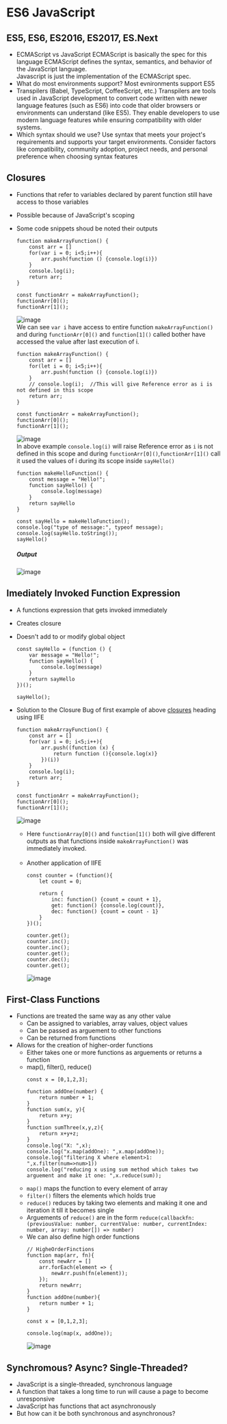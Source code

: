 # ES6 JavaScript
## ES5, ES6, ES2016, ES2017, ES.Next
  - ECMAScript vs JavaScript
    ECMAScript is basically the spec for this language ECMAScript defines the syntax, semantics, and behavior of the JavaScript language. <br/>
    Javascript is just the implementation of the ECMAScript spec.
  - What do most environments support?
    Most evnironments support ES5
  - Transpilers (Babel, TypeScript, CoffeeScript, etc.)
    Transpilers are tools used in JavaScript development to convert code written with newer language features (such as ES6) into code that older browsers or environments can understand (like ES5). They enable developers to use modern language features while ensuring compatibility with older systems.
  - Which syntax should we use?
    Use syntax that meets your project's requirements and supports your target environments. Consider factors like compatibility, community adoption, project needs, and personal preference when choosing syntax features

## Closures
  - Functions that refer to variables declared by parent function still have access to those variables
  - Possible because of JavaScript's scoping
  - Some code snippets shoud be noted their outputs
    <a id="closureBug"></a>
    ```
    function makeArrayFunction() {
        const arr = []
        for(var i = 0; i<5;i++){
            arr.push(function () {console.log(i)})
        }
        console.log(i);
        return arr;
    }
    
    const functionArr = makeArrayFunction();
    functionArr[0]();
    functionArr[1]();
    ```
    ![image](https://github.com/ak5154639/Mobile-App-Development-with-ReactNative-Notes/assets/60311459/8e65954c-01d6-4e52-a1bb-c2f01b92e1c7) <br/>
    We can see `var i` have access to entire function `makeArrayFunction()` and during `functionArr[0]()` and `function[1]()` called bother have accessed the value after last execution of i.
    ```
    function makeArrayFunction() {
        const arr = []
        for(let i = 0; i<5;i++){
            arr.push(function () {console.log(i)})
        }
        // console.log(i);  //This will give Reference error as i is not defined in this scope
        return arr;
    }
    
    const functionArr = makeArrayFunction();
    functionArr[0]();
    functionArr[1]();
    ```
    ![image](https://github.com/ak5154639/Mobile-App-Development-with-ReactNative-Notes/assets/60311459/9bfb3a92-fcfd-4887-8a15-7c2a056fb055) <br/>
    In above example `console.log(i)` will raise Reference error as `i` is not defined in this scope and during `functionArr[0]()`,`functionArr[1]()` call it used the values of i during its scope inside `sayHello()`

    ```
    function makeHelloFunction() {
        const message = "Hello!";
        function sayHello() {
            console.log(message)
        }
        return sayHello
    }
    
    const sayHello = makeHelloFunction();
    console.log("type of message:", typeof message);
    console.log(sayHello.toString());
    sayHello()
    ```
    ##### Output
    ![image](https://github.com/ak5154639/Mobile-App-Development-with-ReactNative-Notes/assets/60311459/cf6a5d8d-9746-4d43-8f5f-e486251e39e7)

## Imediately Invoked Function Expression
  - A functions expression that gets invoked immediately
  - Creates closure
  - Doesn't add to or modify global object
    ```
    const sayHello = (function () {
        var message = "Hello!";
        function sayHello() {
            console.log(message)
        }
        return sayHello
    })();
    
    sayHello();
    ```

  - Solution to the Closure Bug of first example of above [closures](#closureBug) heading using IIFE
    ```
    function makeArrayFunction() {
        const arr = []
        for(var i = 0; i<5;i++){
            arr.push((function (x) {
                return function (){console.log(x)}
            })(i))
        }
        console.log(i);
        return arr;
    }
    
    const functionArr = makeArrayFunction();
    functionArr[0]();
    functionArr[1]();
    ```
    ![image](https://github.com/ak5154639/Mobile-App-Development-with-ReactNative-Notes/assets/60311459/720e524e-cd5c-4a33-94ad-2842d446fe1f)

    - Here `functionArray[0]()` and `function[1]()` both will give different outputs as that functions inside `makeArrayFunction()` was immediately invoked.
      <br /><br />
    - Another application of IIFE
      ```
      const counter = (function(){
          let count = 0;
      
          return {
              inc: function() {count = count + 1},
              get: function() {console.log(count)},
              dec: function() {count = count - 1}
          }
      })();
      
      counter.get();
      counter.inc();
      counter.inc();
      counter.get();
      counter.dec();
      counter.get();
      ```
      ![image](https://github.com/ak5154639/Mobile-App-Development-with-ReactNative-Notes/assets/60311459/b4aafd8f-c528-424b-82b6-785aef2c36d2)

## First-Class Functions
  - Functions are treated the same way as any other value
    - Can be assigned to variables, array values, object values
    - Can be passed as arguement to other functions
    - Can be returned from functions
  - Allows for the creation of higher-order functions
    - Either takes one or more functions as arguements or returns a function
    - map(), filter(), reduce()
      ```
      const x = [0,1,2,3];
      
      function addOne(number) {
          return number + 1;
      }
      function sum(x, y){
          return x+y;
      }
      function sumThree(x,y,z){
          return x+y+z;
      }
      console.log("X: ",x);
      console.log("x.map(addOne): ",x.map(addOne));
      console.log("filtering X where element>1: ",x.filter(num=>num>1))
      console.log("reducing x using sum method which takes two arguement and make it one: ",x.reduce(sum));
      ```
    - `map()` maps the function to every element of array
    - `filter()` filters the elements which holds true
    - `reduce()` reduces by taking two elements and making it one and iteration it till it becomes single
    - Arguements of `reduce()` are in the form `reduce(callbackfn: (previousValue: number, currentValue: number, currentIndex: number, array: number[]) => number)`
    - We can also define high order functions
      ```
      // HigheOrderFinctions
      function map(arr, fn){
          const newArr = []
          arr.forEach(element => {
              newArr.push(fn(element));
          });
          return newArr;
      }
      function addOne(number){
          return number + 1;
      }
      
      const x = [0,1,2,3];
      
      console.log(map(x, addOne));
      ```
      ![image](https://github.com/ak5154639/Mobile-App-Development-with-ReactNative-Notes/assets/60311459/1004a92e-3bcc-40bc-897c-a509689d640b)


## Synchromous? Async? Single-Threaded?
  - JavaScript is a single-threaded, synchronous language
  - A function that takes a long time to run will cause a page to become unresponsive
  - JavaScript has functions that act asynchronously
  - But how can it be both synchronous and asynchronous?
